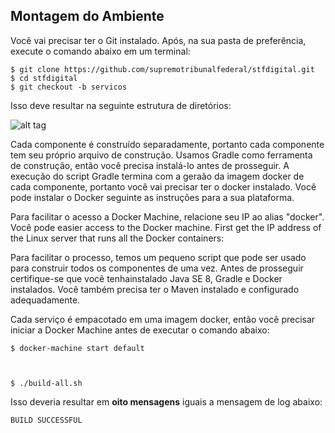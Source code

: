 ## Montagem do Ambiente

Você vai precisar ter o Git instalado. Após, na sua pasta de preferência, execute o comando abaixo em um terminal:

    $ git clone https://github.com/supremotribunalfederal/stfdigital.git
    $ cd stfdigital
    $ git checkout -b servicos
    
Isso deve resultar na seguinte estrutura de diretórios:

![alt tag](file:///Users/Barreiros/Downloads/estrutura.png)
    
Cada componente é construído separadamente, portanto cada componente tem seu próprio arquivo de construção. Usamos Gradle como ferramenta de construção, então você precisa instalá-lo antes de prosseguir. A execução do script Gradle termina com a geraão da imagem docker de cada componente, portanto você vai precisar ter o docker instalado. Você pode instalar o Docker seguinte as instruções para a sua plataforma.

Para facilitar o acesso a Docker Machine, relacione seu IP ao alias "docker". Você pode  easier access to the Docker machine. First get the IP address of the Linux server that runs all the Docker containers:

 Para facilitar o processo, temos um pequeno script que pode ser usado para construir todos os componentes de uma vez. Antes de prosseguir certifique-se que você tenhainstalado Java SE 8, Gradle e Docker instalados. Você também precisa ter o Maven instalado e configurado adequadamente.

Cada serviço é empacotado em uma imagem docker, então você precisar iniciar a Docker Machine antes de executar o comando abaixo:    

    $ docker-machine start default
    
    

    $ ./build-all.sh

Isso deveria resultar em <b>oito mensagens</b> iguais a mensagem de log abaixo:

	BUILD SUCCESSFUL
	
	
	

